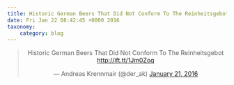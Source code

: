 ```yaml
---
title: Historic German Beers That Did Not Conform To The Reinheitsgebot http://ift.tt/1Jm0Zoq
date: Fri Jan 22 08:42:45 +0000 2016
taxonomy:
    category: blog
---
```

<blockquote class="twitter-tweet" align="center" width="350"><p lang="en" dir="ltr">Historic German Beers That Did Not Conform To The Reinheitsgebot <a href="http://ift.tt/1Jm0Zoq">http://ift.tt/1Jm0Zoq</a></p>&mdash; Andreas Krennmair (@der_ak) <a href="https://twitter.com/der_ak/status/690284624510083072">January 21, 2016</a></blockquote>
